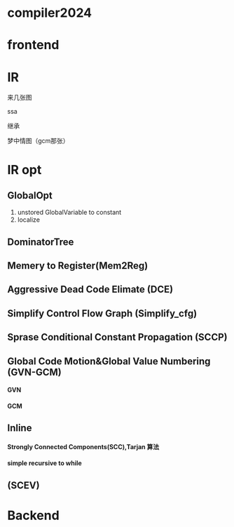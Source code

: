# compiler2024

# frontend

# IR
来几张图

ssa

继承

梦中情图（gcm那张）

# IR opt

## GlobalOpt
1. unstored GlobalVariable to constant
2. localize


## DominatorTree

## Memery to Register(Mem2Reg)

## Aggressive Dead Code Elimate (DCE)

## Simplify Control Flow Graph (Simplify_cfg)

## Sprase Conditional Constant Propagation (SCCP)

## Global Code Motion&Global Value Numbering (GVN-GCM)

#### GVN

#### GCM


## Inline

#### Strongly Connected Components(SCC),Tarjan 算法

#### simple recursive to while 

##  (SCEV)


# Backend